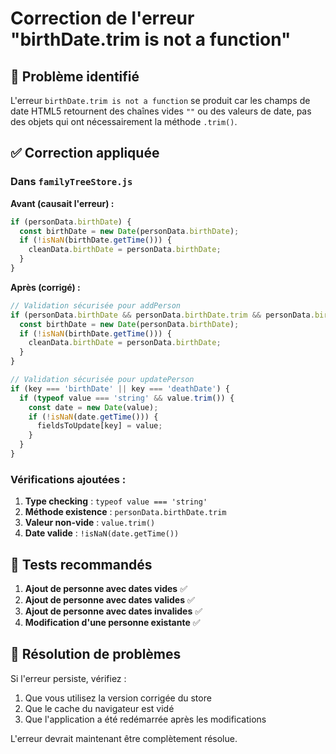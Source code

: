 # Correction de l'erreur "birthDate.trim is not a function"

## 🐛 Problème identifié
L'erreur `birthDate.trim is not a function` se produit car les champs de date HTML5 retournent des chaînes vides `""` ou des valeurs de date, pas des objets qui ont nécessairement la méthode `.trim()`.

## ✅ Correction appliquée

### Dans `familyTreeStore.js`

**Avant (causait l'erreur) :**
```javascript
if (personData.birthDate) {
  const birthDate = new Date(personData.birthDate);
  if (!isNaN(birthDate.getTime())) {
    cleanData.birthDate = personData.birthDate;
  }
}
```

**Après (corrigé) :**
```javascript
// Validation sécurisée pour addPerson
if (personData.birthDate && personData.birthDate.trim && personData.birthDate.trim()) {
  const birthDate = new Date(personData.birthDate);
  if (!isNaN(birthDate.getTime())) {
    cleanData.birthDate = personData.birthDate;
  }
}

// Validation sécurisée pour updatePerson
if (key === 'birthDate' || key === 'deathDate') {
  if (typeof value === 'string' && value.trim()) {
    const date = new Date(value);
    if (!isNaN(date.getTime())) {
      fieldsToUpdate[key] = value;
    }
  }
}
```

### Vérifications ajoutées :
1. **Type checking** : `typeof value === 'string'`
2. **Méthode existence** : `personData.birthDate.trim`
3. **Valeur non-vide** : `value.trim()`
4. **Date valide** : `!isNaN(date.getTime())`

## 🧪 Tests recommandés

1. **Ajout de personne avec dates vides** ✅
2. **Ajout de personne avec dates valides** ✅
3. **Ajout de personne avec dates invalides** ✅
4. **Modification d'une personne existante** ✅

## 🔧 Résolution de problèmes

Si l'erreur persiste, vérifiez :
1. Que vous utilisez la version corrigée du store
2. Que le cache du navigateur est vidé
3. Que l'application a été redémarrée après les modifications

L'erreur devrait maintenant être complètement résolue.
